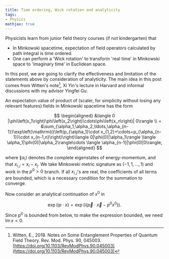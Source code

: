 ```yaml
---
title: Time ordering, Wick rotation and analyticity
tags:
- Physics
mathjax: true
---
```


Physicists learn from junior field theory courses (if not kindergarten) that 
- In Minkowski spacetime, expectation of field operators calculated by path integral is time ordered. 
- One can perform a 'Wick rotation' to transform 'real time' in Minkowski space to 'imaginary time' in Euclidean space.

In this post, we are going to clarify the effectiveness and limitation of the statements above by consideration of analyticity. The main idea in this post comes from Witten's note[^1], Xi Yin's lecture in Harvard and informal discussions with my advisor Yingfei Gu.

<!--more-->

An expectation value of product of (scaler, for simplicity without losing any relevant features) fields in Minkowski spacetime has the form

$$
\begin{aligned}
    &\langle 0 |\phi\left(x_1\right)\phi\left(x_2\right)\cdots\phi\left(x_n\right)| 0\rangle \\  
    = &\sum_{\alpha_1,\alpha_2,\ldots,\alpha_{n-1}}\exp\left(\mathrm{i}\left(p_{\alpha_1}\cdot x_{1,2}+\cdots+p_{\alpha_{n-1}}\cdot x_{n-1,n}\right)\right)\langle 0|\phi(0)|\alpha_1\rangle \langle \alpha_1|\phi(0)|\alpha_2\rangle\cdots \langle \alpha_{n-1}|\phi(0)|0\rangle,
\end{aligned}
$$

where $\|\alpha_i\rangle$ denotes the complete eigenstates of energy-momentum, and that $x_{i,j}=x_i-x_j$. We take Minkowski metric signature as $(-1, 1, \ldots, 1)$ and work in the $p^0>0$ branch. If all $x_{i,j}$'s are real, the coefficients of all terms are bounded, which is a necessary condition for the summation to converge.

Now consider an analytical continuation of $x^0$ in

$$
\exp\left(\mathrm{i}p\cdot x\right)=\exp\left(\mathrm{i}\left(\vec{p}\cdot\vec{x}-p^0x^0\right)\right).
$$

Since $p^0$ is bounded from below, to make the expression bounded, we need $\operatorname{Im} x<0$.


[^1]: Witten, E., 2018. Notes on Some Entanglement Properties of Quantum Field Theory. Rev. Mod. Phys. 90, 045003. [https://doi.org/10.1103/RevModPhys.90.045003](https://doi.org/10.1103/RevModPhys.90.045003)
